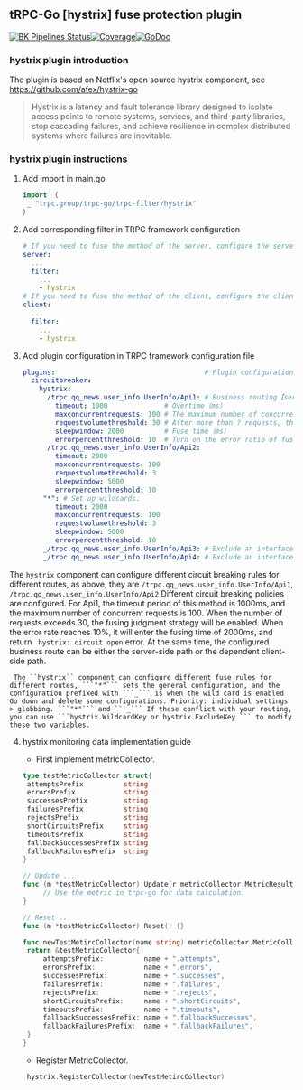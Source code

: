 ## tRPC-Go [hystrix] fuse protection plugin
[![BK Pipelines Status](https://api.bkdevops.qq.com/process/api/external/pipelines/projects/pcgtrpcproject/p-942764d8bdb64eb1ad280822bfc78e97/badge?X-DEVOPS-PROJECT-ID=pcgtrpcproject)](http://devops.oa.com:/ms/process/api-html/user/builds/projects/pcgtrpcproject/pipelines/p-942764d8bdb64eb1ad280822bfc78e97/latestFinished?X-DEVOPS-PROJECT-ID=pcgtrpcproject)[![Coverage](https://tcoverage.woa.com/api/getCoverage/getTotalImg/?pipeline_id=p-942764d8bdb64eb1ad280822bfc78e97)](http://macaron.oa.com/api/coverage/getTotalLink/?pipeline_id=p-942764d8bdb64eb1ad280822bfc78e97)[![GoDoc](https://img.shields.io/badge/API%20Docs-GoDoc-green)](http://godoc.oa.com/trpc.group/trpc-go/trpc-filter/hystrix)
### hystrix plugin introduction

The plugin is based on Netflix's open source hystrix component, see https://github.com/afex/hystrix-go

> Hystrix is a latency and fault tolerance library designed to isolate access points to remote systems, services, and third-party libraries, stop cascading failures, and achieve resilience in complex distributed systems where failures are inevitable.

### hystrix plugin instructions

1. Add import in main.go

   ```go
   import （
   	_ "trpc.group/trpc-go/trpc-filter/hystrix"
   ）
   ```

2. Add corresponding filter in TRPC framework configuration
   ```yaml
   # If you need to fuse the method of the server, configure the server-side filter.
   server:
     ...
     filter:
       ...
       - hystrix
   # If you need to fuse the method of the client, configure the client-side filter.
   client:
     ...
     filter:
       ...
       - hystrix
   ```

3. Add plugin configuration in TRPC framework configuration file
   ```yaml
   plugins:                                     # Plugin configuration
     circuitbreaker:
       hystrix:
         /trpc.qq_news.user_info.UserInfo/Api1: # Business routing【server】trpc.Message(ctx).ServerRPCName(); 【client】trpc.Message(ctx).ClientRPCName()
           timeout: 1000              # Overtime（ms）
           maxconcurrentrequests: 100 # The maximum number of concurrent requests.
           requestvolumethreshold: 30 # After more than ? requests, the fuse will be turned on according to the error ratio.
           sleepwindow: 2000          # Fuse time（ms）
           errorpercentthreshold: 10  # Turn on the error ratio of fusing.
         /trpc.qq_news.user_info.UserInfo/Api2: 
           timeout: 2000
           maxconcurrentrequests: 100
           requestvolumethreshold: 3
           sleepwindow: 5000
           errorpercentthreshold: 10
        "*": # Set up wildcards.
           timeout: 2000
           maxconcurrentrequests: 100
           requestvolumethreshold: 3
           sleepwindow: 5000
           errorpercentthreshold: 10
        _/trpc.qq_news.user_info.UserInfo/Api3: # Exclude an interface when global configuration is enabled.
        _/trpc.qq_news.user_info.UserInfo/Api4: # Exclude an interface when global configuration is enabled.
   ```
The ``hystrix`` component can configure different circuit breaking rules for different routes, as above, they are ``/trpc.qq_news.user_info.UserInfo/Api1``, ``/trpc.qq_news.user_info.UserInfo/Api2`` Different circuit breaking policies are configured. For Api1, the timeout period of this method is 1000ms, and the maximum number of concurrent requests is 100. When the number of requests exceeds 30, the fusing judgment strategy will be enabled. When the error rate reaches 10%, it will enter the fusing time of 2000ms, and return `` hystrix: circuit open`` error. At the same time, the configured business route can be either the server-side path or the dependent client-side path.


     The ``hystrix`` component can configure different fuse rules for different routes, ```"*"``` sets the general configuration, and the configuration prefixed with ```_``` is when the wild card is enabled Go down and delete some configurations. Priority: individual settings > globbing. ```"*"``` and ```_``` If these conflict with your routing, you can use ```hystrix.WildcardKey or hystrix.ExcludeKey ``` to modify these two variables.

4. hystrix monitoring data implementation guide
   * First implement metricCollector.
   ```go
   type testMetricCollector struct{
	attemptsPrefix          string
	errorsPrefix            string
	successesPrefix         string
	failuresPrefix          string
	rejectsPrefix           string
	shortCircuitsPrefix     string
	timeoutsPrefix          string
	fallbackSuccessesPrefix string
	fallbackFailuresPrefix  string
   }

   // Update ...
   func (m *testMetricCollector) Update(r metricCollector.MetricResult) {
        // Use the metric in trpc-go for data calculation.
   }

   // Reset ...
   func (m *testMetricCollector) Reset() {}

   func newTestMetircCollector(name string) metricCollector.MetricCollector {
    return &testMetricCollector{
		attemptsPrefix:          name + ".attempts",
		errorsPrefix:            name + ".errors",
		successesPrefix:         name + ".successes",
		failuresPrefix:          name + ".failures",
		rejectsPrefix:           name + ".rejects",
		shortCircuitsPrefix:     name + ".shortCircuits",
		timeoutsPrefix:          name + ".timeouts",
		fallbackSuccessesPrefix: name + ".fallbackSuccesses",
		fallbackFailuresPrefix:  name + ".fallbackFailures",
    }
   }
   ```

   * Register MetricCollector.
   ```go
	hystrix.RegisterCollector(newTestMetircCollector)
   ```
